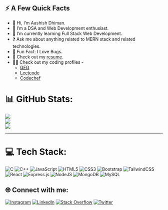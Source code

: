 <div>

  <h2>⚡️ A Few Quick Facts</h2>
  <ul>
    <li>👋 Hi, I’m Aashish Dhiman.</li>
    <li>👀 I’m a DSA and Web Development enthusiast.</li>
    <li>📖 I’m currently learning Full Stack Web Development.</li>
    <li>❓ Ask me about anything related to MERN stack and related technologies.</li>
    <li>🎉 Fun Fact: I Love Bugs.</li>    
    <li>📙 Check out my <a href="https://drive.google.com/file/d/1ysuNem6KTpMPASffFggJ7t4d_ptQtbk_/view?usp=sharing" target=”_blank”>resume</a>.</li> 
    <li>🧑‍💻 Check out my coding profiles -
      <ul>
        <li> 
            <a href="https://auth.geeksforgeeks.org/user/decode_aashish/practice" target=”_blank”>GFG</a></li> 
        <li>
            <a href="https://leetcode.com/aashish_dhiman/" target=”_blank”>Leetcode</a></li> 
        </li>
        <li>
            <a href="https://www.codechef.com/users/aashish_dhiman" target=”_blank”>Codechef</a></li> 
        </li>
        </li>
      </ul>
  </ul>
</div>

<!-- [![](https://visitcount.itsvg.in/api?id=aashish-dhiman&icon=0&color=0)](https://visitcount.itsvg.in) -->


# 📊 GitHub Stats:
![](https://github-readme-stats.vercel.app/api?username=aashish-dhiman&theme=dark&hide_border=true&include_all_commits=false&count_private=true)<br/>
![](https://github-readme-streak-stats.herokuapp.com/?user=aashish-dhiman&theme=dark&hide_border=true)<br/>
![](https://github-readme-stats.vercel.app/api/top-langs/?username=aashish-dhiman&theme=dark&hide_border=false&include_all_commits=true&count_private=true&layout=compact)

---
# 💻 Tech Stack:
![C](https://img.shields.io/badge/c-%2300599C.svg?style=for-the-badge&logo=c&logoColor=white) ![C++](https://img.shields.io/badge/c++-%2300599C.svg?style=for-the-badge&logo=c%2B%2B&logoColor=white) ![JavaScript](https://img.shields.io/badge/javascript-%23323330.svg?style=for-the-badge&logo=javascript&logoColor=%23F7DF1E) ![HTML5](https://img.shields.io/badge/html5-%23E34F26.svg?style=for-the-badge&logo=html5&logoColor=white) ![CSS3](https://img.shields.io/badge/css3-%231572B6.svg?style=for-the-badge&logo=css3&logoColor=white) ![Bootstrap](https://img.shields.io/badge/bootstrap-%23563D7C.svg?style=for-the-badge&logo=bootstrap&logoColor=white) ![TailwindCSS](https://img.shields.io/badge/tailwindcss-%2338B2AC.svg?style=for-the-badge&logo=tailwind-css&logoColor=white) ![React](https://img.shields.io/badge/react-%2320232a.svg?style=for-the-badge&logo=react&logoColor=%2361DAFB)  ![Express.js](https://img.shields.io/badge/express.js-%23404d59.svg?style=for-the-badge&logo=express&logoColor=%2361DAFB)  ![NodeJS](https://img.shields.io/badge/node.js-6DA55F?style=for-the-badge&logo=node.js&logoColor=white) ![MongoDB](https://img.shields.io/badge/MongoDB-%234ea94b.svg?style=for-the-badge&logo=mongodb&logoColor=white) ![MySQL](https://img.shields.io/badge/mysql-%2300f.svg?style=for-the-badge&logo=mysql&logoColor=white)

  
## 🌐 Connect with me:
[![Instagram](https://img.shields.io/badge/Instagram-%23E4405F.svg?logo=Instagram&logoColor=white)](https://instagram.com/aashish.dhimaan) [![LinkedIn](https://img.shields.io/badge/LinkedIn-%230077B5.svg?logo=linkedin&logoColor=white)](https://linkedin.com/in/aashish-dhiman) [![Stack Overflow](https://img.shields.io/badge/-Stackoverflow-FE7A16?logo=stack-overflow&logoColor=white)](https://stackoverflow.com/users/18506624) [![Twitter](https://img.shields.io/badge/Twitter-%231DA1F2.svg?logo=Twitter&logoColor=white)](https://twitter.com/aashish_dhimaan) 




